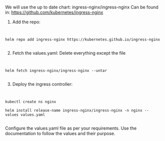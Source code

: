 We will use the up to date chart: ingress-nginx/ingress-nginx
Can be found in: https://github.com/kubernetes/ingress-nginx

1. Add the repo:

<pre><code>

helm repo add ingress-nginx https://kubernetes.github.io/ingress-nginx

</code></pre>

2. Fetch the values.yaml: Delete everything except the file

<pre><code>

helm fetch ingress-nginx/ingress-nginx --untar

</code></pre>

3. Deploy the ingress controller:

<pre><code>

kubectl create ns nginx

helm install release-name ingress-nginx/ingress-nginx -n nginx --values values.yaml

</code></pre>

Configure the values.yaml file as per your requirements. Use the documentation to 
follow the values and their purpose.